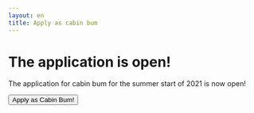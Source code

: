 ```yaml
---
layout: en
title: Apply as cabin bum
---
```

<h1>The application is open!</h1>

<p>The application for cabin bum for the summer start of 2021 is now open!</p>

<a style="text-align: center;" href="https://docs.google.com/forms/d/e/1FAIpQLSfMdXypO5jvAJ5nwQWxO_9wKG_Whx5wAB--uqChTK2IFWQCZw/viewform?usp=sf_link">
 <button class="applyBtn"> Apply as Cabin Bum! </button></a>
